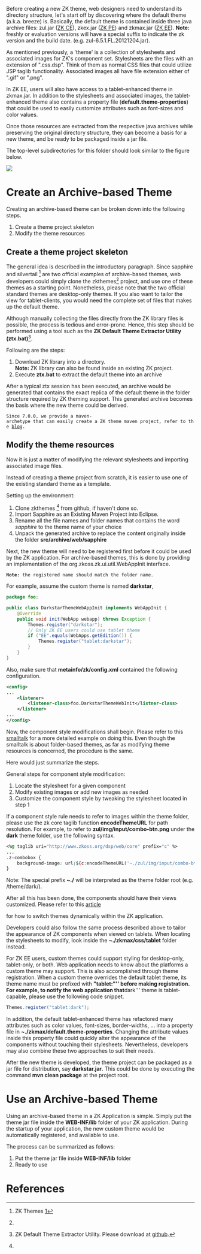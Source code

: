 

Before creating a new ZK theme, web designers need to understand its
directory structure, let's start off by discovering where the default
theme (a.k.a. breeze) is. Basically, the default theme is contained
inside three java archive files: zul.jar ([ZK
CE](http://www.zkoss.org/product/edition.dsp)), zkex.jar ([ZK
PE](http://www.zkoss.org/product/edition.dsp)) and zkmax.jar ([ZK
EE](http://www.zkoss.org/product/edition.dsp)). **Note:** freshly or
evaluation versions will have a special suffix to indicate the zk
version and the build date. (e.g. zul-6.5.1.FL.20121204.jar).

As mentioned previously, a 'theme' is a collection of stylesheets and
associated images for ZK's component set. Stylesheets are the files with
an extension of ".css.dsp". Think of them as normal CSS files that could
utilize JSP taglib functionality. Associated images all have file
extension either of ".gif" or ".png".

In ZK EE, users will also have access to a tablet-enhanced theme in
zkmax.jar. In addition to the stylesheets and associated images, the
tablet-enhanced theme also contains a property file
(**default.theme-properties**) that could be used to easily customize
attributes such as font-sizes and color values.

Once those resources are extracted from the respective java archives
while preserving the original directory structure, they can become a
basis for a new theme, and be ready to be packaged inside a jar file.

The top-level subdirectories for this folder should look similar to the
figure below.

![](images/theme_skeleton.png)

# Create an Archive-based Theme

Creating an archive-based theme can be broken down into the following
steps.

1.  Create a theme project skeleton
2.  Modify the theme resources

## Create a theme project skeleton

The general idea is described in the introductory paragraph. Since
sapphire and silvertail [^1] are two official examples of archive-based
themes, web developers could simply clone the zkthemes[^2] project, and
use one of these themes as a starting point. Nonetheless, please note
that the two official standard themes are desktop-only themes. If you
also want to tailor the view for tablet-clients, you would need the
complete set of files that makes up the default theme.

Although manually collecting the files directly from the ZK library
files is possible, the process is tedious and error-prone. Hence, this
step should be performed using a tool such as the **ZK Default Theme
Extractor Utility (ztx.bat)**[^3].

Following are the steps:

1.  Download ZK library into a directory.  
    **Note:** ZK library can also be found inside an existing ZK
    project.
2.  Execute **ztx.bat** to extract the default theme into an archive

After a typical ztx session has been executed, an archive would be
generated that contains the exact replica of the default theme in the
folder structure required by ZK theming support. This generated archive
becomes the basis where the new theme could be derived.

`Since 7.0.0, we provide a maven-archetype that can easily create a ZK theme maven project, refer to the `[`blog`](http://blog.zkoss.org/index.php/2013/09/17/zk7-create-a-new-a-theme-project/)`.`

## Modify the theme resources

Now it is just a matter of modifying the relevant stylesheets and
importing associated image files.

Instead of creating a theme project from scratch, it is easier to use
one of the existing standard theme as a template.

Setting up the environment:

1.  Clone zkthemes [^4] from github, if haven't done so.
2.  Import Sapphire as an Existing Maven Project into Eclipse.
3.  Rename all the file names and folder names that contains the word
    *sapphire* to the theme name of your choice
4.  Unpack the generated archive to replace the content originally
    inside the folder **src/archive/web/sapphire**

Next, the new theme will need to be registered first before it could be
used by the ZK application. For archive-based themes, this is done by
providing an implementation of the
<javadoc type="interface">org.zkoss.zk.ui.util.WebAppInit</javadoc>
interface.

**`Note:`**` the registered name should match the folder name.`

For example, assume the custom theme is named **darkstar**,

``` java
package foo;

public class DarkstarThemeWebAppInit implements WebAppInit {
    @Override
    public void init(WebApp webapp) throws Exception {
        Themes.register("darkstar");
        // Only ZK EE users could use tablet theme
        if ("EE".equals(WebApps.getEdition()) {
            Themes.register("tablet:darkstar");
        }    
    }
}
```

Also, make sure that **metainfo/zk/config.xml** contained the following
configuration.

``` xml
<config>
...
    <listener>
        <listener-class>foo.DarkstarThemeWebInit</listner-class>
    </listener>
...
</config>
```

Now, the component style modifications shall begin. Please refer to this
[smalltalk](http://http://books.zkoss.org/index.php?title=Small_Talks/2013/January/Packaging_Themes_Inside_Folders_in_ZK_6.5.2)
for a more detailed example on doing this. Even though the smalltalk is
about folder-based themes, as far as modifying theme resources is
concerned, the procedure is the same.

Here would just summarize the steps.

General steps for component style modification:

1.  Locate the stylesheet for a given component
2.  Modify existing images or add new images as needed
3.  Customize the component style by tweaking the stylesheet located in
    step 1

If a component style rule needs to refer to images within the theme
folder, please use the zk core taglib function **encodeThemeURL** for
path resolution. For example, to refer to
**zul/img/input/combo-btn.png** under the **dark** theme folder, use the
following syntax.

``` css
<%@ taglib uri="http://www.zkoss.org/dsp/web/core" prefix="c" %>
...
.z-combobox {
    background-image: url(${c:encodeThemeURL('~./zul/img/input/combo-btn.png')});
}
```

Note: The special prefix **~./** will be interpreted as the theme folder
root (e.g. /theme/dark/).

After all this has been done, the components should have their views
customized. Please refer to this
[article](http://books.zkoss.org/wiki/ZK_Developer%27s_Reference/Theming_and_Styling/Understanding_the_Theming_Subsystem/Switching_Themes)

</ref>

for how to switch themes dynamically within the ZK application.

Developers could also follow the same process described above to tailor
the appearance of ZK components when viewed on tablets. When locating
the stylesheets to modify, look inside the **~./zkmax/css/tablet**
folder instead.

For ZK EE users, custom themes could support styling for desktop-only,
tablet-only, or both. Web application needs to know about the platforms
a custom theme may support. This is also accomplished through theme
registration. When a custom theme overrides the default tablet theme,
its theme name must be prefixed with **"tablet:"'' before making
registration. For example, to notify the web application that**dark'''
theme is tablet-capable, please use the following code snippet.

``` java
Themes.register("tablet:dark");
```

In addition, the default tablet-enhanced theme has refactored many
attributes such as color values, font-sizes, border-widths, ... into a
property file in **~./zkmax/default.theme-properties**. Changing the
attribute values inside this property file could quickly alter the
appearance of the components without touching their stylesheets.
Nevertheless, developers may also combine these two approaches to suit
their needs.

After the new theme is developed, the theme project can be packaged as a
jar file for distribution, say **darkstar.jar**. This could be done by
executing the command **mvn clean package** at the project root.

# Use an Archive-based Theme

Using an archive-based theme in a ZK Application is simple. Simply put
the theme jar file inside the **WEB-INF/lib** folder of your ZK
application. During the startup of your application, the new custom
theme would be automatically registered, and available to use.

The process can be summarized as follows:

1.  Put the theme jar file inside **WEB-INF/lib** folder
2.  Ready to use

# References

<references/>

[^1]: ZK Themes [1](https://github.com/zkoss/zkthemes)

[^2]:

[^3]: ZK Default Theme Extractor Utility. Please download at
    [github](https://gist.github.com/raw/4334775/e5d669bb873443aa03f8febffccd3fc4b2518ecb/ztx.bat).

[^4]:
